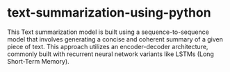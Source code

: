 # text-summarization-using-python
This Text summarization model is built using a sequence-to-sequence model that involves generating a concise and coherent summary of a given piece of text. This approach utilizes an encoder-decoder architecture, commonly built with recurrent neural network variants like LSTMs (Long Short-Term Memory). 
